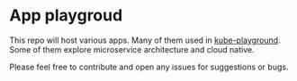 # App playgroud

This repo will host various apps. Many of them used in [kube-playground](https://github.com/dtsulik/kube-playground). Some of them explore microservice architecture and cloud native.

Please feel free to contribute and open any issues for suggestions or bugs.
